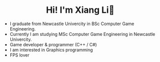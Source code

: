 <h1 align="center">Hi! I'm Xiang Li👋</h1>

- I graduate from Newcastle Univercity in BSc Computer Game Engineering.
- Currently I am studying MSc Computer Game Engineering in Newcastle Univercity.
- Game developer & programmer (C++ / C#)
- I am interested in Graphics programming
- FPS lover
